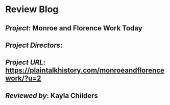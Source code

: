 # Review Blog

## *Project*: Monroe and Florence Work Today

## *Project Directors*:

## *Project URL*: https://plaintalkhistory.com/monroeandflorencework/?u=2 

## *Reviewed by*: Kayla Childers
